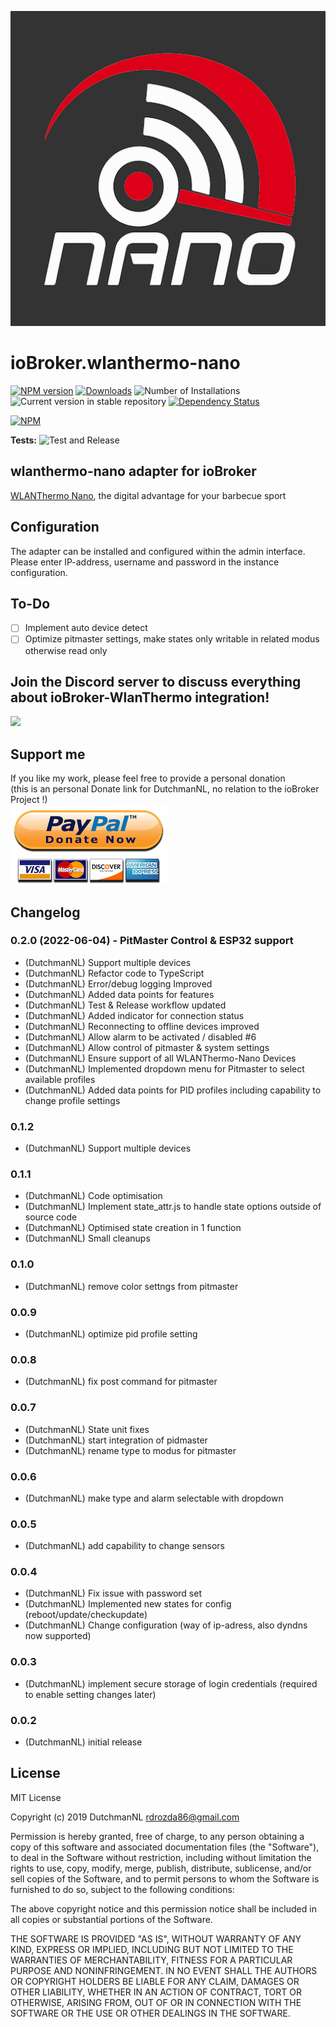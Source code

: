 ![Logo](admin/wlanthermo-nano.png)
# ioBroker.wlanthermo-nano

[![NPM version](https://img.shields.io/npm/v/iobroker.wlanthermo-nano.svg)](https://www.npmjs.com/package/iobroker.wlanthermo-nano)
[![Downloads](https://img.shields.io/npm/dm/iobroker.wlanthermo-nano.svg)](https://www.npmjs.com/package/iobroker.wlanthermo-nano)
![Number of Installations](https://iobroker.live/badges/wlanthermo-nano-installed.svg)
![Current version in stable repository](https://iobroker.live/badges/wlanthermo-nano-stable.svg)
[![Dependency Status](https://img.shields.io/david/DrozmotiX/iobroker.wlanthermo-nano.svg)](https://david-dm.org/DrozmotiX/iobroker.wlanthermo-nano)

[![NPM](https://nodei.co/npm/iobroker.wlanthermo-nano.png?downloads=true)](https://nodei.co/npm/iobroker.wlanthermo-nano/)

**Tests:** ![Test and Release](https://github.com/DrozmotiX/iobroker.wlanthermo-nano/workflows/Test%20and%20Release/badge.svg)

## wlanthermo-nano adapter for ioBroker

[WLANThermo Nano](https://github.com/WLANThermo-nano/WLANThermo_nano_Software/wiki "WLANThermo Nano"), the digital advantage for your barbecue sport

## Configuration

The adapter can be installed and configured within the admin interface.
Please enter IP-address, username and password in the instance configuration.

## To-Do

* [ ] Implement auto device detect
* [ ] Optimize pitmaster settings, make states only writable in related modus otherwise read only

## Join the Discord server to discuss everything about ioBroker-WlanThermo integration!

<a href="https://discord.gg/cNAeGjJ"><img src="https://discordapp.com/api/guilds/743167951875604501/widget.png?style=banner2" width="25%"></a>

## Support me
If you like my work, please feel free to provide a personal donation  
(this is an personal Donate link for DutchmanNL, no relation to the ioBroker Project !)  
[![Donate](https://raw.githubusercontent.com/DrozmotiX/ioBroker.wled/master/admin/button.png)](http://paypal.me/DutchmanNL)

## Changelog
### 0.2.0 (2022-06-04) - PitMaster Control & ESP32 support
* (DutchmanNL) Support multiple devices
* (DutchmanNL) Refactor code to TypeScript
* (DutchmanNL) Error/debug logging Improved
* (DutchmanNL) Added data points for features
* (DutchmanNL) Test & Release workflow updated
* (DutchmanNL) Added indicator for connection status
* (DutchmanNL) Reconnecting to offline devices improved
* (DutchmanNL) Allow alarm to be activated / disabled #6
* (DutchmanNL) Allow control of pitmaster & system settings
* (DutchmanNL) Ensure support of all WLANThermo-Nano Devices
* (DutchmanNL) Implemented dropdown menu for Pitmaster to select available profiles
* (DutchmanNL) Added data points for PID profiles including capability to change profile settings

### 0.1.2
* (DutchmanNL) Support multiple devices

### 0.1.1
* (DutchmanNL) Code optimisation
* (DutchmanNL) Implement state_attr.js to handle state options outside of source code
* (DutchmanNL) Optimised state creation in 1 function
* (DutchmanNL) Small cleanups

### 0.1.0
* (DutchmanNL) remove color settngs from pitmaster

### 0.0.9
* (DutchmanNL) optimize pid profile setting

### 0.0.8
* (DutchmanNL) fix post command for pitmaster

### 0.0.7
* (DutchmanNL) State unit fixes
* (DutchmanNL) start integration of pidmaster
* (DutchmanNL) rename  type  to modus for pitmaster

### 0.0.6
* (DutchmanNL) make type and alarm selectable with dropdown

### 0.0.5
* (DutchmanNL) add  capability to change sensors

### 0.0.4
* (DutchmanNL) Fix issue with password set
* (DutchmanNL) Implemented new states for config (reboot/update/checkupdate)
* (DutchmanNL) Change  configuration (way of ip-adress, also dyndns now supported)

### 0.0.3
* (DutchmanNL) implement secure storage of login credentials (required to enable setting changes later)

### 0.0.2
* (DutchmanNL) initial release

## License
MIT License

Copyright (c) 2019 DutchmanNL <rdrozda86@gmail.com>

Permission is hereby granted, free of charge, to any person obtaining a copy
of this software and associated documentation files (the "Software"), to deal
in the Software without restriction, including without limitation the rights
to use, copy, modify, merge, publish, distribute, sublicense, and/or sell
copies of the Software, and to permit persons to whom the Software is
furnished to do so, subject to the following conditions:

The above copyright notice and this permission notice shall be included in all
copies or substantial portions of the Software.

THE SOFTWARE IS PROVIDED "AS IS", WITHOUT WARRANTY OF ANY KIND, EXPRESS OR
IMPLIED, INCLUDING BUT NOT LIMITED TO THE WARRANTIES OF MERCHANTABILITY,
FITNESS FOR A PARTICULAR PURPOSE AND NONINFRINGEMENT. IN NO EVENT SHALL THE
AUTHORS OR COPYRIGHT HOLDERS BE LIABLE FOR ANY CLAIM, DAMAGES OR OTHER
LIABILITY, WHETHER IN AN ACTION OF CONTRACT, TORT OR OTHERWISE, ARISING FROM,
OUT OF OR IN CONNECTION WITH THE SOFTWARE OR THE USE OR OTHER DEALINGS IN THE
SOFTWARE.
